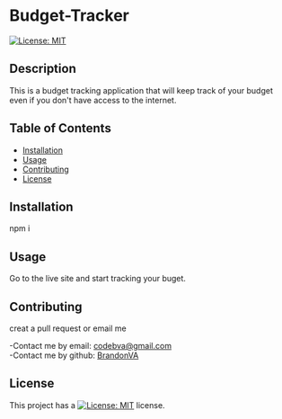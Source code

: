 # Budget-Tracker
[![License: MIT](https://img.shields.io/badge/License-MIT-yellow.svg)](https://opensource.org/licenses/MIT)

## Description 

This is a budget tracking application that will keep track of your budget even if you don't have access to the internet.


## Table of Contents

* [Installation](#installation)
* [Usage](#usage)
* [Contributing](#Contributing)
* [License](#license)


## Installation 
npm i


## Usage 

Go to the live site and start tracking your buget.


## Contributing 

creat a pull request or email me

-Contact me by email: codebva@gmail.com <br>
-Contact me by github: [BrandonVA](https://github.com/BrandonVA)




## License 
This project has a [![License: MIT](https://img.shields.io/badge/License-MIT-yellow.svg)](https://opensource.org/licenses/MIT) license.
